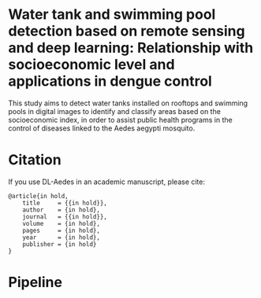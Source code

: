 # Water tank and swimming pool detection based on remote sensing and deep learning: Relationship with socioeconomic level and applications in dengue control
This study aims to detect water tanks installed on rooftops and swimming pools in digital images to identify and classify areas based on the socioeconomic index, in order to assist public health programs in the control of diseases linked to the Aedes aegypti mosquito.

# Citation

If you use DL-Aedes in an academic manuscript, please cite:

```
@article{in hold,
    title     = {{in hold}},
    author    = {in hold},
    journal   = {{in hold}},
    volume    = {in hold},
    pages     = {in hold},
    year      = {in hold},
    publisher = {in hold}
}
```
# Pipeline

